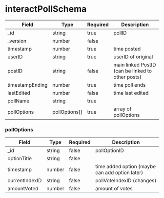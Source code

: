 # interactPollSchema
| Field | Type | Required | Description |
| -- | -- | -- | -- |
| _id | string | true | pollID |
| _version | number | false |
| timestamp | number | true | time posted |
| userID | string | true | userID of original |
| postID | string | false | main linked PostID (can be linked to other posts) |
| timestampEnding | number | true | time poll ends |
| lastEdited | number | false | time last edited |
| pollName | string | true |
| pollOptions | pollOptions[] | true | array of pollOptions |

### pollOptions
| Field | Type | Required | Description |
| -- | -- | -- | -- |
| _id | string | false | pollOptionID |
| optionTitle | string | false |
| timestamp | number | false | time added option (maybe can add option later) |
| currentIndexID | string | false | pollVoteIndexID (changes) |
| amountVoted | number | false | amount of votes |
